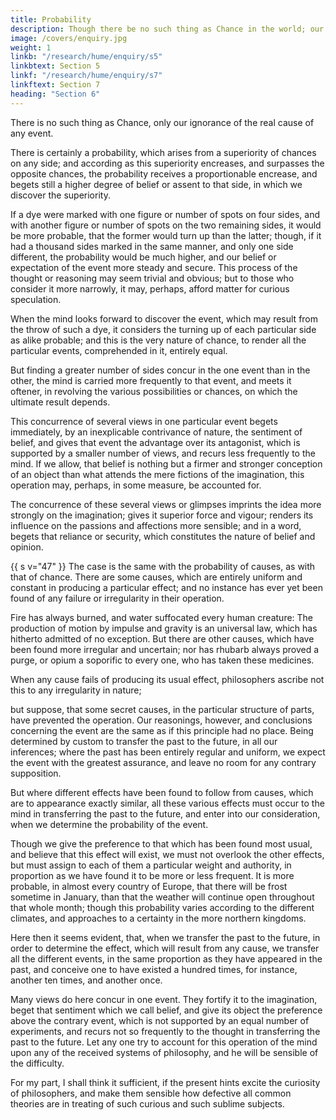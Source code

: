 ```yaml
---
title: Probability
description: Though there be no such thing as Chance in the world; our ignorance of the real cause of any event has the same influence on the understanding, and begets a like species of belief or opinion
image: /covers/enquiry.jpg
weight: 1
linkb: "/research/hume/enquiry/s5"
linkbtext: Section 5
linkf: "/research/hume/enquiry/s7"
linkftext: Section 7
heading: "Section 6"
---
```


There is no such thing as Chance, only our ignorance of the real cause of any event. 

<!--  has the same influence on the understanding, and begets a like species of belief or opinion. -->

There is certainly a probability, which arises from a superiority of chances on any side; and according as this superiority encreases, and surpasses the opposite chances, the probability receives a proportionable encrease, and begets still a higher degree of belief or assent to that side, in which we discover the superiority.

If a dye were marked with one figure or number of spots on four sides, and with another figure or number of spots on the two remaining sides, it would be more probable, that the former would turn up than the latter; though, if it had a thousand sides marked in the same manner, and only one side different, the probability would be much higher, and our belief or expectation of the event more steady and secure. This process of the thought or reasoning may seem trivial and obvious; but to those who consider it more narrowly, it may, perhaps, afford matter for curious speculation.

When the mind looks forward to discover the event, which may result from the throw of such a dye, it considers the turning up of each particular side as alike probable; and this is the very nature of chance, to render all the particular events, comprehended in it, entirely equal.

But finding a greater number of sides concur in the one event than in the other, the mind is carried more frequently to that event, and meets it oftener, in revolving the various possibilities or chances, on which the ultimate result depends. 

This concurrence of several views in one particular event begets immediately, by an inexplicable contrivance of nature, the sentiment of belief, and gives that event the advantage over its antagonist, which is supported by a smaller number of views, and recurs less frequently to the mind. If we allow, that belief is nothing but a firmer and stronger conception of an object than what attends the mere fictions of the imagination, this operation may, perhaps, in some measure, be accounted for.

The concurrence of these several views or glimpses imprints the idea more strongly on the imagination; gives it superior force and vigour; renders its influence on the passions and affections more sensible; and in a word, begets that reliance or security, which constitutes the nature of belief and opinion. 

{{ s v="47" }} The case is the same with the probability of causes, as with that of chance. There are some causes, which are entirely uniform and constant in producing a particular effect; and no instance has ever yet been found of any failure or irregularity in their operation. 

Fire has always burned, and water suffocated every human creature: The production of motion by impulse and gravity is an universal law, which has hitherto admitted of no exception. But there are other causes, which have been found more irregular and uncertain; nor has rhubarb always proved a purge, or opium a soporific to every one, who has taken these medicines.

When any cause fails of producing its usual effect, philosophers ascribe not this to any irregularity in nature; 

but suppose, that some secret causes, in the particular structure of parts, have prevented the operation. Our reasonings, however, and conclusions concerning the event are the same as if this principle had no place. Being determined by custom to transfer the past to the future, in all our inferences; where the past has been entirely regular and uniform, we expect the event with the greatest assurance, and leave no room for any contrary supposition. 

But where different effects have been found to follow from causes, which are to appearance exactly similar, all these various effects must occur to the mind in transferring the past to the future, and enter into our consideration, when we determine the probability of the event. 

Though we give the preference to that which has been found most usual, and believe that this effect will exist, we must not overlook the other effects, but must assign to each of them a particular weight and authority, in proportion as we have found it to be more or less frequent. It is more probable, in almost every country of Europe, that there will be frost sometime in January, than that the weather will continue open throughout that whole month; though this probability varies according to the different climates, and approaches to a certainty in the more northern kingdoms. 

Here then it seems evident, that, when we transfer the past to the future, in order to determine the effect, which will result from any cause, we transfer all the different events, in the same proportion as they have appeared in the past, and conceive one to have existed a hundred times, for instance, another ten times, and another once. 

Many views do here concur in one event. They fortify it to the imagination, beget that sentiment which we call belief, and give its object the preference above the contrary event, which is not supported by an equal number of experiments, and recurs not so frequently to the thought in transferring the past to the future. Let any one try to account for this operation of the mind upon any of the received systems of philosophy, and he will be sensible of the difficulty. 

For my part, I shall think it sufficient, if the present hints excite the curiosity of philosophers, and make them sensible how defective all common theories are in treating of such curious and such sublime subjects.
